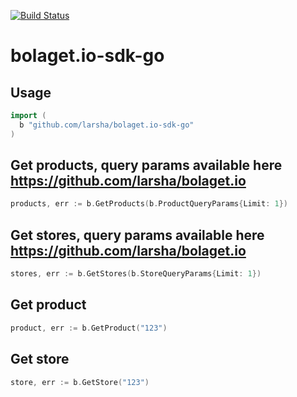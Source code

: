 [![Build Status](https://travis-ci.org/larsha/bolaget.io-sdk-go.svg?branch=master)](https://travis-ci.org/larsha/bolaget.io-sdk-go)

# bolaget.io-sdk-go

## Usage
```go
import (
  b "github.com/larsha/bolaget.io-sdk-go"
)
```

## Get products, query params available here https://github.com/larsha/bolaget.io
```go
products, err := b.GetProducts(b.ProductQueryParams{Limit: 1})
```

## Get stores, query params available here https://github.com/larsha/bolaget.io
```go
stores, err := b.GetStores(b.StoreQueryParams{Limit: 1})
```

## Get product
```go
product, err := b.GetProduct("123")
```

## Get store
```go
store, err := b.GetStore("123")
```
